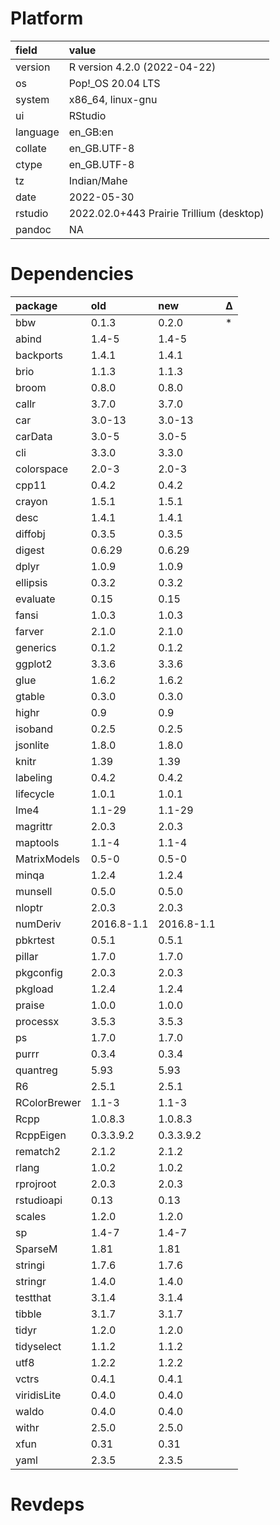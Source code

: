 # Platform

|field    |value                                    |
|:--------|:----------------------------------------|
|version  |R version 4.2.0 (2022-04-22)             |
|os       |Pop!_OS 20.04 LTS                        |
|system   |x86_64, linux-gnu                        |
|ui       |RStudio                                  |
|language |en_GB:en                                 |
|collate  |en_GB.UTF-8                              |
|ctype    |en_GB.UTF-8                              |
|tz       |Indian/Mahe                              |
|date     |2022-05-30                               |
|rstudio  |2022.02.0+443 Prairie Trillium (desktop) |
|pandoc   |NA                                       |

# Dependencies

|package      |old        |new        |Δ  |
|:------------|:----------|:----------|:--|
|bbw          |0.1.3      |0.2.0      |*  |
|abind        |1.4-5      |1.4-5      |   |
|backports    |1.4.1      |1.4.1      |   |
|brio         |1.1.3      |1.1.3      |   |
|broom        |0.8.0      |0.8.0      |   |
|callr        |3.7.0      |3.7.0      |   |
|car          |3.0-13     |3.0-13     |   |
|carData      |3.0-5      |3.0-5      |   |
|cli          |3.3.0      |3.3.0      |   |
|colorspace   |2.0-3      |2.0-3      |   |
|cpp11        |0.4.2      |0.4.2      |   |
|crayon       |1.5.1      |1.5.1      |   |
|desc         |1.4.1      |1.4.1      |   |
|diffobj      |0.3.5      |0.3.5      |   |
|digest       |0.6.29     |0.6.29     |   |
|dplyr        |1.0.9      |1.0.9      |   |
|ellipsis     |0.3.2      |0.3.2      |   |
|evaluate     |0.15       |0.15       |   |
|fansi        |1.0.3      |1.0.3      |   |
|farver       |2.1.0      |2.1.0      |   |
|generics     |0.1.2      |0.1.2      |   |
|ggplot2      |3.3.6      |3.3.6      |   |
|glue         |1.6.2      |1.6.2      |   |
|gtable       |0.3.0      |0.3.0      |   |
|highr        |0.9        |0.9        |   |
|isoband      |0.2.5      |0.2.5      |   |
|jsonlite     |1.8.0      |1.8.0      |   |
|knitr        |1.39       |1.39       |   |
|labeling     |0.4.2      |0.4.2      |   |
|lifecycle    |1.0.1      |1.0.1      |   |
|lme4         |1.1-29     |1.1-29     |   |
|magrittr     |2.0.3      |2.0.3      |   |
|maptools     |1.1-4      |1.1-4      |   |
|MatrixModels |0.5-0      |0.5-0      |   |
|minqa        |1.2.4      |1.2.4      |   |
|munsell      |0.5.0      |0.5.0      |   |
|nloptr       |2.0.3      |2.0.3      |   |
|numDeriv     |2016.8-1.1 |2016.8-1.1 |   |
|pbkrtest     |0.5.1      |0.5.1      |   |
|pillar       |1.7.0      |1.7.0      |   |
|pkgconfig    |2.0.3      |2.0.3      |   |
|pkgload      |1.2.4      |1.2.4      |   |
|praise       |1.0.0      |1.0.0      |   |
|processx     |3.5.3      |3.5.3      |   |
|ps           |1.7.0      |1.7.0      |   |
|purrr        |0.3.4      |0.3.4      |   |
|quantreg     |5.93       |5.93       |   |
|R6           |2.5.1      |2.5.1      |   |
|RColorBrewer |1.1-3      |1.1-3      |   |
|Rcpp         |1.0.8.3    |1.0.8.3    |   |
|RcppEigen    |0.3.3.9.2  |0.3.3.9.2  |   |
|rematch2     |2.1.2      |2.1.2      |   |
|rlang        |1.0.2      |1.0.2      |   |
|rprojroot    |2.0.3      |2.0.3      |   |
|rstudioapi   |0.13       |0.13       |   |
|scales       |1.2.0      |1.2.0      |   |
|sp           |1.4-7      |1.4-7      |   |
|SparseM      |1.81       |1.81       |   |
|stringi      |1.7.6      |1.7.6      |   |
|stringr      |1.4.0      |1.4.0      |   |
|testthat     |3.1.4      |3.1.4      |   |
|tibble       |3.1.7      |3.1.7      |   |
|tidyr        |1.2.0      |1.2.0      |   |
|tidyselect   |1.1.2      |1.1.2      |   |
|utf8         |1.2.2      |1.2.2      |   |
|vctrs        |0.4.1      |0.4.1      |   |
|viridisLite  |0.4.0      |0.4.0      |   |
|waldo        |0.4.0      |0.4.0      |   |
|withr        |2.5.0      |2.5.0      |   |
|xfun         |0.31       |0.31       |   |
|yaml         |2.3.5      |2.3.5      |   |

# Revdeps

